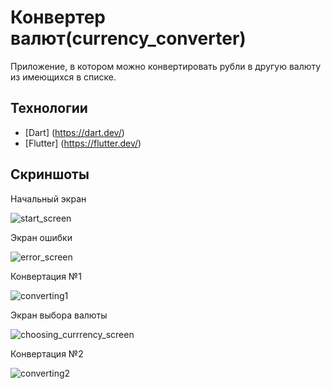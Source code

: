 # Конвертер валют(currency_converter)
Приложение, в котором можно конвертировать рубли в другую валюту из имеющихся в списке.

## Технологии
- [Dart] (https://dart.dev/)
- [Flutter] (https://flutter.dev/)

## Скриншоты
Начальный экран

![start_screen](images/start_screen.png)

Экран ошибки

![error_screen](images/error_screen.png)

Конвертация №1

![converting1](images/converting1.png)

Экран выбора валюты

![choosing_currrency_screen](images/choosing_currency_screen.png)

Конвертация №2

![converting2](images/converting2.png)
